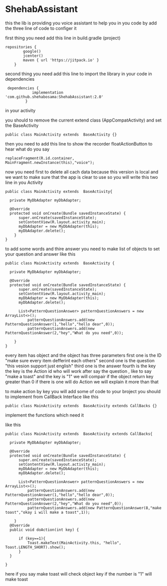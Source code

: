 # ShehabAssistant

this the lib is providing you voice assistant to help you
in you code by add the three line of code to configer it 

first thing you need add this line in build.gradle (project)
```
repositories {
        google()
        jcenter()
        maven { url 'https://jitpack.io' }
    }
```

second thing you need add this line to import the library in your code in dependencies

```
 dependencies {
	        implementation 'com.github.shehabosama:ShehabAssistant:2.0'
         }
```

  in your activity  
  
  you should to remove the current extend class (AppCompatActivity) and set the BaseActivity
  
  `public class MainActivity extends  BaseActivity {}`
  
  then you need to add this line to show the recorder floatActionButton to hear what do you say
  
  `replaceFragment(R.id.container, MainFragment.newInstance(this),"voice");`
  
  now you need first to delete all cach data because this version is local and we want to make sure that the app is clear to use
  so you will write this two line in you Activity
  
  ```
public class MainActivity extends  BaseActivity{

    private MyDbAdapter myDbAdapter;

    @Override
    protected void onCreate(Bundle savedInstanceState) {
        super.onCreate(savedInstanceState);
        setContentView(R.layout.activity_main);
        myDbAdapter = new MyDbAdapter(this);
        myDbAdapter.delete();
      }
}
```
to add some words and thire answer you need to make list of objects to set your question and answer
like this

  ```
public class MainActivity extends  BaseActivity {

    private MyDbAdapter myDbAdapter;

    @Override
    protected void onCreate(Bundle savedInstanceState) {
        super.onCreate(savedInstanceState);
        setContentView(R.layout.activity_main);
        myDbAdapter = new MyDbAdapter(this);
        myDbAdapter.delete();
	
	    List<PatternQuestionAnswer> patternQuestionAnswers = new ArrayList<>();
            patternQuestionAnswers.add(new PatternQuestionAnswer(1,"hello","hello dear",0));
            patternQuestionAnswers.add(new PatternQuestionAnswer(2,"hey","What do you need",0));
           
      }
}
```
  every item has object and the object has three parameters
  first one is the ID  "make sure every item defferint each others"
  second one is the question "this vesion support just english"
  third one is the answer 
  fourth is the key the key is the Action id who will work after say the question , like to say "make a toast" and the key is "1"
  we will compair if the object return key greater than 0 if there is one will do Action we will explain it more than that
  
  to make action by key you will add some of code to your broject you should to implement from CallBack Interface like this 
  
   `public class MainActivity extends  BaseActivity extends CallBacks {}`
  
  implement the functions which need it 
  
  like this
  
  ```
public class MainActivity extends  BaseActivity extends CallBacks{

    private MyDbAdapter myDbAdapter;

    @Override
    protected void onCreate(Bundle savedInstanceState) {
        super.onCreate(savedInstanceState);
        setContentView(R.layout.activity_main);
        myDbAdapter = new MyDbAdapter(this);
        myDbAdapter.delete();
	
	    List<PatternQuestionAnswer> patternQuestionAnswers = new ArrayList<>();
            patternQuestionAnswers.add(new PatternQuestionAnswer(1,"hello","hello dear",0));
            patternQuestionAnswers.add(new PatternQuestionAnswer(2,"hey","What do you need",0));
            patternQuestionAnswers.add(new PatternQuestionAnswer(8,"make toast","okay i will make a toast",1));

      }
    @Override
    public void doAction(int key) {
       
        if (key==1){
            Toast.makeText(MainActivity.this, "hello", Toast.LENGTH_SHORT).show();
        }
    }
    
}
```
here if you say make toast will check object key if the number is "1" will make toast
